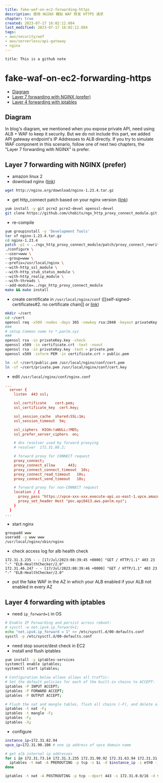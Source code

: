 ```yaml
---
title: fake-waf-on-ec2-forwarding-https
description: 使用 NGINX 模拟 WAF 转发 HTTPS 请求
chapter: true
created: 2023-07-17 16:02:12.084
last_modified: 2023-07-17 16:02:12.084
tags: 
- aws/security/waf 
- aws/serverless/api-gateway 
- nginx 
---
```


```ad-attention
title: This is a github note

```

# fake-waf-on-ec2-forwarding-https

- [Diagram](#diagram)
- [Layer 7 forwarding with NGINX (prefer)](#layer-7-forwarding-with-nginx-prefer)
- [Layer 4 forwarding with iptables](#layer-4-forwarding-with-iptables)


## Diagram

In blog's diagram, we mentioned when you expose private API, need using ALB + WAF to keep it security. But we do not include this part, we added API gateway endpoint's IP Addresses to ALB directly. If you try to simulate WAF component in this scenario, follow one of next two chapters, the "Layer 7 forwarding with NGINX" is prefer.

## Layer 7 forwarding with NGINX (prefer)

- amazon linux 2
- download nginx ([link](http://nginx.org/download/))
```sh
wget http://nginx.org/download/nginx-1.23.4.tar.gz
```
- get http_connect patch based on your nginx version ([link](https://github.com/chobits/ngx_http_proxy_connect_module#install))
```sh
yum install -y git pcre2 pcre2-devel openssl-devel
git clone https://github.com/chobits/ngx_http_proxy_connect_module.git
```
- re-compile
```sh
yum groupinstall -y 'Development Tools'
tar xf nginx-1.23.4.tar.gz
cd nginx-1.23.4
patch -p1 < ../ngx_http_proxy_connect_module/patch/proxy_connect_rewrite_102101.patch
./configure \
--user=www \
--group=www \
--prefix=/usr/local/nginx \
--with-http_ssl_module \
--with-http_stub_status_module \
--with-http_realip_module \
--with-threads \
--add-module=../ngx_http_proxy_connect_module
make && make install
```
- create cerntificate in `/usr/local/nginx/conf` ([[self-signed-certificates#2. no certificate chain]] or [link](http://aws-labs.panlm.xyz/100-eks-infra/130-eks-network/self-signed-certificates.html#2-no-certificate-chain))
```sh
mkdir ~/cert
cd ~/cert
openssl req -x509 -nodes -days 365 -newkey rsa:2048 -keyout privateKey.key -out certificate.crt
###
# setup Common name to *.panlm.xyz
###
openssl rsa -in privateKey.key -check
openssl x509 -in certificate.crt -text -noout
openssl rsa -in privateKey.key -text > private.pem
openssl x509 -inform PEM -in certificate.crt > public.pem

ln -sf ~/cert/public.pem /usr/local/nginx/conf/cert.pem
ln -sf ~/cert/private.pem /usr/local/nginx/conf/cert.key
```
- edit `/usr/local/nginx/conf/nginx.conf`
```conf
...
  server {
    listen  443 ssl;

    ssl_certificate    cert.pem;
    ssl_certificate_key  cert.key;

    ssl_session_cache  shared:SSL:1m;
    ssl_session_timeout  5m;

    ssl_ciphers  HIGH:!aNULL:!MD5;
    ssl_prefer_server_ciphers  on;

    # dns resolver used by forward proxying
    # resolver  172.31.80.2;

    # forward proxy for CONNECT request
    proxy_connect;
    proxy_connect_allow      443;
    proxy_connect_connect_timeout  10s;
    proxy_connect_read_timeout   10s;
    proxy_connect_send_timeout   10s;

    # forward proxy for non-CONNECT request
    location / {
      proxy_pass "https://vpce-xxx-xxx.execute-api.us-east-1.vpce.amazonaws.com";
      proxy_set_header Host "poc.api0413.aws.panlm.xyz";
    }
  }
...
```
- start nginx
```sh
groupadd www
useradd -g www www
/usr/local/nginx/sbin/nginx
```
- check access log for alb health check 
```
172.31.3.235 - - [17/Jul/2023:08:39:45 +0000] "GET / HTTP/1.1" 403 23 "-" "ELB-HealthChecker/2.0"
172.31.46.247 - - [17/Jul/2023:08:39:46 +0000] "GET / HTTP/1.1" 403 23 "-" "ELB-HealthChecker/2.0"
```
- put the fake WAF in the AZ in which your ALB enabled if your ALB not enabled in every AZ


## Layer 4 forwarding with iptables

- need `ip_forward=1` in OS
```sh
# Enable IP Forwarding and persist across reboot:
# sysctl -w net.ipv4.ip_forward=1;
echo "net.ipv4.ip_forward = 1" >> /etc/sysctl.d/00-defaults.conf
sysctl -p /etc/sysctl.d/00-defaults.conf 
```
- need stop source/dest check in EC2
- install and flush iptables
```sh
yum install -y iptables-services
systemctl enable iptables;
systemctl start iptables;

# Configuration below allows allows all traffic:
# Set the default policies for each of the built-in chains to ACCEPT:
iptables -P INPUT ACCEPT;
iptables -P FORWARD ACCEPT;
iptables -P OUTPUT ACCEPT;

# Flush the nat and mangle tables, flush all chains (-F), and delete all non-default chains (-X):
iptables -t nat -F;
iptables -t mangle -F;
iptables -F;
iptables -X;
```
- configure
```sh
instance_ip=172.31.82.94
vpce_ip=172.31.90.106 # one ip address of vpce domain name

# get alb internal ip addresses
for i in 172.31.73.14 172.31.3.235 172.31.90.92 172.31.63.94 172.31.31.15 172.31.46.17; do
  iptables -t nat -A PREROUTING -p tcp -s $i -d $instance_ip -i eth0 -j DNAT --to-destination $vpce_ip:443;
done

iptables -t nat -A POSTROUTING -p tcp --dport 443 -s 172.31.0.0/16 -d $vpce_ip -o eth0 -j MASQUERADE;
```



